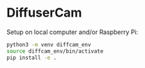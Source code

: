 # DiffuserCam

Setup on local computer and/or Raspberry Pi:
```bash
python3 -m venv diffcam_env
source diffcam_env/bin/activate
pip install -e .
```